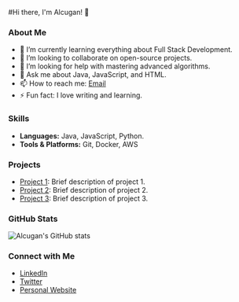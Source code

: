 #Hi there, I'm Alcugan! 👋

### About Me
- 🌱 I’m currently learning everything about Full Stack Development.
- 👯 I’m looking to collaborate on open-source projects.
- 🤔 I’m looking for help with mastering advanced algorithms.
- 💬 Ask me about Java, JavaScript, and HTML.
- 📫 How to reach me: [Email](mailto:alvaroraduu@outlook.es)
- ⚡ Fun fact: I love writing and learning.

### Skills
- **Languages:** Java, JavaScript, Python.
- **Tools & Platforms:** Git, Docker, AWS

### Projects
- [Project 1](https://github.com/Alcugan/project1): Brief description of project 1.
- [Project 2](https://github.com/Alcugan/project2): Brief description of project 2.
- [Project 3](https://github.com/Alcugan/project3): Brief description of project 3.

### GitHub Stats
![Alcugan's GitHub stats](https://github-readme-stats.vercel.app/api?username=Alcugan&show_icons=true&theme=radical)

### Connect with Me
- [LinkedIn](https://www.linkedin.com/in/alcugan)
- [Twitter](https://twitter.com/alcugan)
- [Personal Website](https://alcugan.dev)
